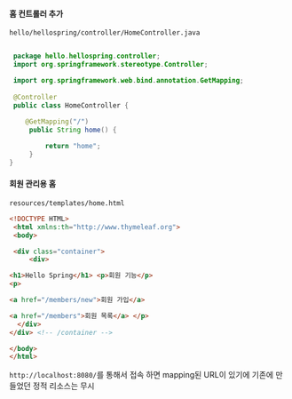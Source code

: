 #### 홈 컨트롤러 추가
`hello/hellospring/controller/HomeController.java`
```java

 package hello.hellospring.controller;
 import org.springframework.stereotype.Controller;

 import org.springframework.web.bind.annotation.GetMapping;
 
 @Controller
 public class HomeController {
 
	@GetMapping("/")
     public String home() {

         return "home";
     }
}
```
#### 회원 관리용 홈
`resources/templates/home.html`
```html
<!DOCTYPE HTML>
 <html xmlns:th="http://www.thymeleaf.org">
 <body>

 <div class="container">
     <div>

<h1>Hello Spring</h1> <p>회원 기능</p>  
<p>

<a href="/members/new">회원 가입</a>

<a href="/members">회원 목록</a> </p>
  </div>
</div> <!-- /container -->

</body>
</html>
```
`http://localhost:8080/`를 통해서 접속 하면 mapping된 URL이 있기에
기존에 만들었던 정적 리소스는 무시
